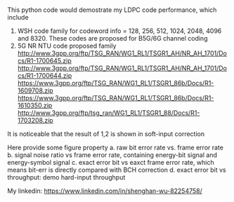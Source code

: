 
#
This python code would demostrate my LDPC code performance,
which include
1. WSH code family for codeword info = 128, 256, 512, 1024, 2048, 4096 and 8320. These codes are proposed for B5G/6G channel coding   
2. 5G NR NTU code proposed family 
   http://www.3gpp.org/ftp/TSG_RAN/WG1_RL1/TSGR1_AH/NR_AH_1701/Docs/R1-1700645.zip
   http://www.3gpp.org/ftp/TSG_RAN/WG1_RL1/TSGR1_AH/NR_AH_1701/Docs/R1-1700644.zip
   https://www.3gpp.org/ftp/TSG_RAN/WG1_RL1/TSGR1_86b/Docs/R1-1609708.zip
   https://www.3gpp.org/ftp/TSG_RAN/WG1_RL1/TSGR1_86b/Docs/R1-1610350.zip
   http://www.3gpp.org/ftp/tsg_ran/WG1_RL1/TSGR1_88/Docs/R1-1703208.zip

It is noticeable that the result of 1,2 is shown in soft-input correction

Here provide some figure property
a. raw bit error rate vs. frame error rate
b. signal noise ratio vs frame error rate, containing energy-bit signal and energy-symbol signal
c. exact error bit vs eaxct frame error rate, which means bit-err is directly compared with BCH correction
d. exact error bit vs throughput: demo hard-input throughput

My linkedin: https://www.linkedin.com/in/shenghan-wu-82254758/
